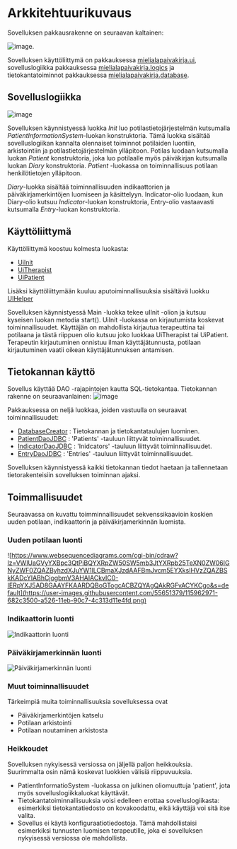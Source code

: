 # Arkkitehtuurikuvaus

Sovelluksen pakkausrakenne on seuraavan kaltainen:

![image](https://yuml.me/jannek/7851cc75.jpg).

Sovelluksen käyttöliittymä on pakkauksessa [mielialapaivakirja.ui](https://github.com/jmjkorte/ot-harjoitustyo/tree/master/mielialapaivakirja/src/main/java/fi/mielialapaivakirja/ui), sovelluslogiikka pakkauksessa [mielialapaivakirja.logics](https://github.com/jmjkorte/ot-harjoitustyo/tree/master/mielialapaivakirja/src/main/java/fi/mielialapaivakirja/logics) ja tietokantatoiminnot pakkauksessa [mielialapaivakirja.database](https://github.com/jmjkorte/ot-harjoitustyo/tree/master/mielialapaivakirja/src/main/java/fi/mielialapaivakirja/database).

## Sovelluslogiikka

![image](https://yuml.me/jannek/Logics.jpg)

Sovelluksen käynnistyessä luokka *Init* luo potilastietojärjestelmän kutsumalla *PatientInformationSystem*-luokan konstruktoria. Tämä luokka sisältää sovelluslogiikan kannalta olennaiset toiminnot potilaiden luontiin, arkistointiin ja potilastietojärjestelmän ylläpitoon. Potilas luodaan kutsumalla luokan *Patient* konstruktoria, joka luo potilaalle myös päiväkirjan kutsumalla luokan *Diary* konstruktoria. *Patient* -luokassa on toiminnallisuus potilaan henkilötietojen ylläpitoon.

*Diary*-luokka sisältää toiminnallisuuden indikaattorien ja päiväkirjamerkintöjen luomiseen ja käsittelyyn. Indicator-olio luodaan, kun Diary-olio kutsuu *Indicator*-luokan konstruktoria, Entry-olio vastaavasti kutsumalla *Entry*-luokan konstruktoria. 

## Käyttöliittymä

Käyttöliittymä koostuu kolmesta luokasta:
- [UiInit](https://github.com/jmjkorte/ot-harjoitustyo/blob/master/mielialapaivakirja/src/main/java/fi/mielialapaivakirja/ui/UiInit.java)
- [UiTherapist](https://github.com/jmjkorte/ot-harjoitustyo/blob/master/mielialapaivakirja/src/main/java/fi/mielialapaivakirja/ui/UiPatient.java)
- [UiPatient](https://github.com/jmjkorte/ot-harjoitustyo/blob/master/mielialapaivakirja/src/main/java/fi/mielialapaivakirja/ui/UiPatient.java) 

Lisäksi käyttöliittymään kuuluu aputoiminnallisuuksia sisältävä luokku [UIHelper](https://github.com/jmjkorte/ot-harjoitustyo/blob/master/mielialapaivakirja/src/main/java/fi/mielialapaivakirja/ui/UiHelper.java)

Sovelluksen käynnistyessä Main -luokka tekee uIInit -olion ja kutsuu kyseisen luokan metodia start(). UiInit -luokassa on kirjautumista koskevat toiminnallisuudet. Käyttäjän on mahdollista kirjautua terapeuttina tai potilaana ja tästä riippuen olio kutsuu joko luokkaa UiTherapist tai UiPatient. Terapeutin kirjautuminen onnistuu ilman käyttäjätunnusta, potilaan kirjautuminen vaatii oikean käyttäjätunnuksen antamisen.

## Tietokannan käyttö

Sovellus käyttää DAO -rajapintojen kautta SQL-tietokantaa. Tietokannan rakenne on seuraavanlainen: 
![image](https://yuml.me/jannek/4d4e180e.jpg)

Pakkauksessa on neljä luokkaa, joiden vastuulla on seuraavat toiminnallisuudet:
- [DatabaseCreator](https://github.com/jmjkorte/ot-harjoitustyo/blob/master/mielialapaivakirja/src/main/java/fi/mielialapaivakirja/database/DatabaseCreator.java) : Tietokannan ja tietokantataulujen luominen.
- [PatientDaoJDBC](https://github.com/jmjkorte/ot-harjoitustyo/blob/master/mielialapaivakirja/src/main/java/fi/mielialapaivakirja/database/PatientDaoJDBC.java) : 'Patients' -tauluun liittyvät toiminnallisuudet.
- [IndicatorDaoJDBC](https://github.com/jmjkorte/ot-harjoitustyo/blob/master/mielialapaivakirja/src/main/java/fi/mielialapaivakirja/database/IndicatorDaoJDBC.java) : 'Inidcators' -tauluun liittyvät toiminnallisuudet.
- [EntryDaoJDBC](https://github.com/jmjkorte/ot-harjoitustyo/blob/master/mielialapaivakirja/src/main/java/fi/mielialapaivakirja/database/EntryDaoJDBC.java) : 'Entries' -tauluun liittyvät toiminnallisuudet.

Sovelluksen käynnistyessä kaikki tietokannan tiedot haetaan ja tallennetaan tietorakenteisiin sovelluksen toiminnan ajaksi.
## Toimmallisuudet 

Seuraavassa on kuvattu toimminnallisuudet sekvenssikaavioin koskien uuden potilaan, indikaattorin ja päiväkirjamerkinnän luomista.

### Uuden potilaan luonti 

![https://www.websequencediagrams.com/cgi-bin/cdraw?lz=VWlUaGVyYXBpc3QtPiBQYXRpZW50SW5mb3JtYXRpb25TeXN0ZW06IGNyZWF0ZQAZByhzdXJuYW1lLCBmaXJzdAAFBmJvcm5EYXksIHVzZQAZBSkKADcYIABhCjogbmV3AHAIACkvIC0-IERpYXJ5AD8GAAYFKAARDQBoGTogcACBZQYAgQAkRGFvACYKCgo&s=default](https://user-images.githubusercontent.com/55651379/115962971-682c3500-a526-11eb-90c7-4c313d11e4fd.png)

### Indikaattorin luonti

![Indikaattorin luonti](https://www.websequencediagrams.com/cgi-bin/cdraw?lz=VWlUaGVyYXBpc3QgLT4gRGlhcnk6IGNyZWF0ZUluZGljYXRvcihuYW1lLCBtaW5WYWx1ZSwgbWF4AAMHY3JpdGljYWwAEgdsb3dlck9ySGlnaGVyKQoASgUgLT4gAEIJOiBuZXcABQoAITkAgRMJIC0tPiAAgTAIAAwKAGgTRGFvAIFSCChzdXIAgU4GZmlyc3QAgVkGaQCBZwgpCgo&s=default)

### Päiväkirjamerkinnän luonti
![Päiväkirjamerkinnän luonti](https://www.websequencediagrams.com/cgi-bin/cdraw?lz=VWlUaGVyYXBpc3QgLT4gRGlhcnk6IGNyZWF0ZUluZGljYXRvcihuYW1lLCBtaW5WYWx1ZSwgbWF4AAMHY3JpdGljYWwAEgdsb3dlck9ySGlnaGVyKQoASgUgLT4gAEIJOiBuZXcABQoAITkAgRMJIC0tPiAAgTAIAAwKAGgTRGFvAIFSCChzdXIAgU4GZmlyc3QAgVkGaQCBZwgpCgo&s=default)

### Muut toiminnallisuudet
Tärkeimpiä muita toiminnallisuuksia sovelluksessa ovat
* Päiväkirjamerkintöjen katselu
* Potilaan arkistointi
* Potilaan noutaminen arkistosta


### Heikkoudet
Sovelluksen nykyisessä versiossa on jäljellä paljon heikkouksia. Suurimmalta osin nämä koskevat luokkien välisiä riippuvuuksia.
- PatientInformatioSystem -luokassa on julkinen oliomuuttuja 'patient', jota myös sovelluslogiikkaluokat käyttävät. 
- Tietokantatoiminnallisuuksia voisi edelleen erottaa sovelluslogiikasta: esimerkiksi tietokantatiedosto on kovakoodattu, eikä käyttäjä voi sitä itse valita.
- Sovellus ei käytä konfiguraatiotiedostoja. Tämä mahdollistaisi esimerkiksi tunnusten luomisen terapeutille, joka ei sovelluksen nykyisessä versiossa ole mahdollista. 
